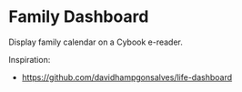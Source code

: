 # Family Dashboard

Display family calendar on a Cybook e-reader.


Inspiration:
* https://github.com/davidhampgonsalves/life-dashboard
